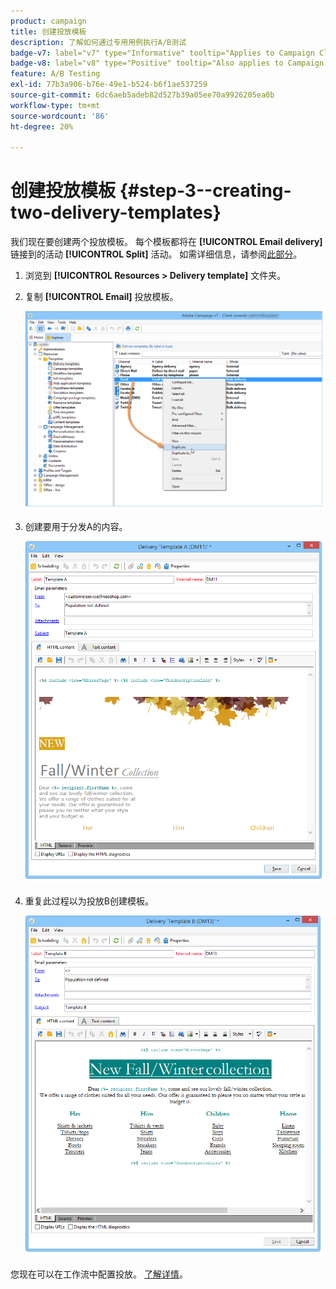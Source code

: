 ```yaml
---
product: campaign
title: 创建投放模板
description: 了解如何通过专用用例执行A/B测试
badge-v7: label="v7" type="Informative" tooltip="Applies to Campaign Classic v7"
badge-v8: label="v8" type="Positive" tooltip="Also applies to Campaign v8"
feature: A/B Testing
exl-id: 77b3a906-b76e-49e1-b524-b6f1ae537259
source-git-commit: 6dc6aeb5adeb82d527b39a05ee70a9926205ea0b
workflow-type: tm+mt
source-wordcount: '86'
ht-degree: 20%

---
```


# 创建投放模板 {#step-3--creating-two-delivery-templates}



我们现在要创建两个投放模板。 每个模板都将在 **[!UICONTROL Email delivery]** 链接到的活动 **[!UICONTROL Split]** 活动。 如需详细信息，请参阅[此部分](about-templates.md)。

1. 浏览到 **[!UICONTROL Resources > Delivery template]** 文件夹。
1. 复制 **[!UICONTROL Email]** 投放模板。

   ![](assets/use_case_abtesting_deliverymodel_001.png)

1. 创建要用于分发A的内容。

   ![](assets/use_case_abtesting_deliverymodel_002.png)

1. 重复此过程以为投放B创建模板。

   ![](assets/use_case_abtesting_deliverymodel_003.png)

您现在可以在工作流中配置投放。 [了解详情](a-b-testing-uc-configuring-deliveries.md)。
